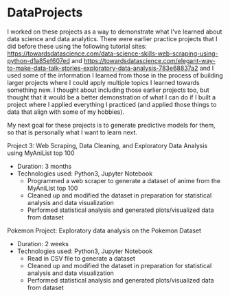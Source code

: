 # DataProjects
I worked on these projects as a way to demonstrate what I've learned about data science
and data analytics. There were earlier practice projects that I did before these 
using the following tutorial sites: https://towardsdatascience.com/data-science-skills-web-scraping-using-python-d1a85ef607ed and 
https://towardsdatascience.com/elegant-way-to-make-data-talk-stories-exploratory-data-analysis-783e68837a2
and I used some of the information I learned from those in the process of building larger projects where I could apply multiple topics I learned towards something new.
I thought about including those earlier projects too, but thought that it would be a better demonstration of what I can do if 
I built a project where I applied everything I practiced (and applied those things to data that align with some of my hobbies).

My next goal for these projects is to generate predictive models for them, so that is personally what I want to learn next. 

Project 3: Web Scraping, Data Cleaning, and Exploratory Data Analysis using MyAniList top 100
- Duration: 3 months
- Technologies used: Python3, Jupyter Notebook
  - Programmed a web scraper to generate a dataset of anime from the MyAniList top 100
  - Cleaned up and modified the dataset in preparation for statistical analysis and data visualization
  - Performed statistical analysis and generated plots/visualized data from dataset

Pokemon Project: Exploratory data analysis on the Pokemon Dataset
- Duration: 2 weeks 
- Technologies used: Python3, Jupyter Notebook
  - Read in CSV file to generate a dataset
  - Cleaned up and modified the dataset in preparation for statistical analysis and data visualization
  - Performed statistical analysis and generated plots/visualized data from dataset


